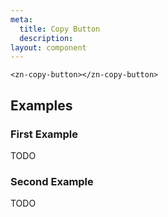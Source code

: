 ```yaml
---
meta:
  title: Copy Button
  description:
layout: component
---
```


```html:preview
<zn-copy-button></zn-copy-button>
```

## Examples

### First Example

TODO

### Second Example

TODO


